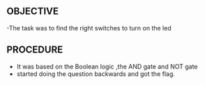 ## OBJECTIVE

-The task was to find the right switches to turn on the led

## PROCEDURE
- It was based on the Boolean logic ,the AND gate and NOT gate
- started doing the question backwards and got the flag.
